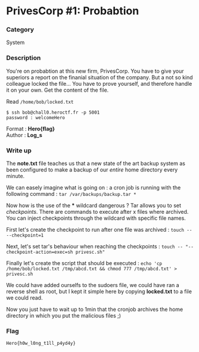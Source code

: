 # PrivesCorp #1: Probabtion

### Category

System

### Description

You're on probabtion at this new firm, PrivesCorp. You have to give your superiors a report on the finanial situation of the company. But a not so kind colleague locked the file... You have to prove yourself, and therefore handle it on your own. Get the content of the file.

Read `/home/bob/locked.txt`

```shell
$ ssh bob@chall0.heroctf.fr -p 5001
password : welcomeHero
```

Format : **Hero{flag}**<br>
Author : **Log_s**

### Write up

The **note.txt** file teaches us that a new state of the art backup system as been configured to make a backup of our *entire* home directory every minute.

We can easely imagine what is going on : a cron job is running with the following command : ```tar /var/backups/backup.tar *```

Now how is the use of the **\*** wildcard dangerous ? Tar allows you to set *checkpoints*. There are commands to execute after x files where archived. You can inject checkpoints through the wildcard with specific file names.

First let's create the checkpoint to run after one file was archived : ```touch -- --checkpoint=1```

Next, let's set tar's behaviour when reaching the checkpoints : ```touch -- "--checkpoint-action=exec=sh privesc.sh"```

Finally let's create the script that should be executed : ```echo 'cp /home/bob/locked.txt /tmp/abcd.txt && chmod 777 /tmp/abcd.txt' > privesc.sh```

We could have added ourselfs to the sudoers file, we could have ran a reverse shell as root, but I kept it simple here by copying **locked.txt** to a file we could read.

Now you just have to wait up to 1min that the cronjob archives the home directory in which you put the malicious files ;)

### Flag

```Hero{h0w_l0ng_t1ll_p4yd4y}```
